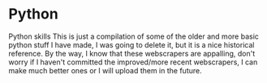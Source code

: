 # Python
Python skills
This is just a compilation of some of the older and more basic python stuff I have made, I was going to delete it, but it is a nice historical reference. By the way, I know that these webscrapers are appalling, don't worry if I haven't committed the improved/more recent
webscrapers, I can make much better ones or I will upload them in the future.
